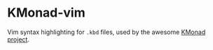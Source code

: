 # KMonad-vim

Vim syntax highlighting for `.kbd` files, used by the awesome [KMonad project](https://github.com/david-janssen/kmonad).
